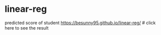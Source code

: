 # linear-reg
predicted score of student
https://besunny95.github.io/linear-reg/  # click here to see the result
